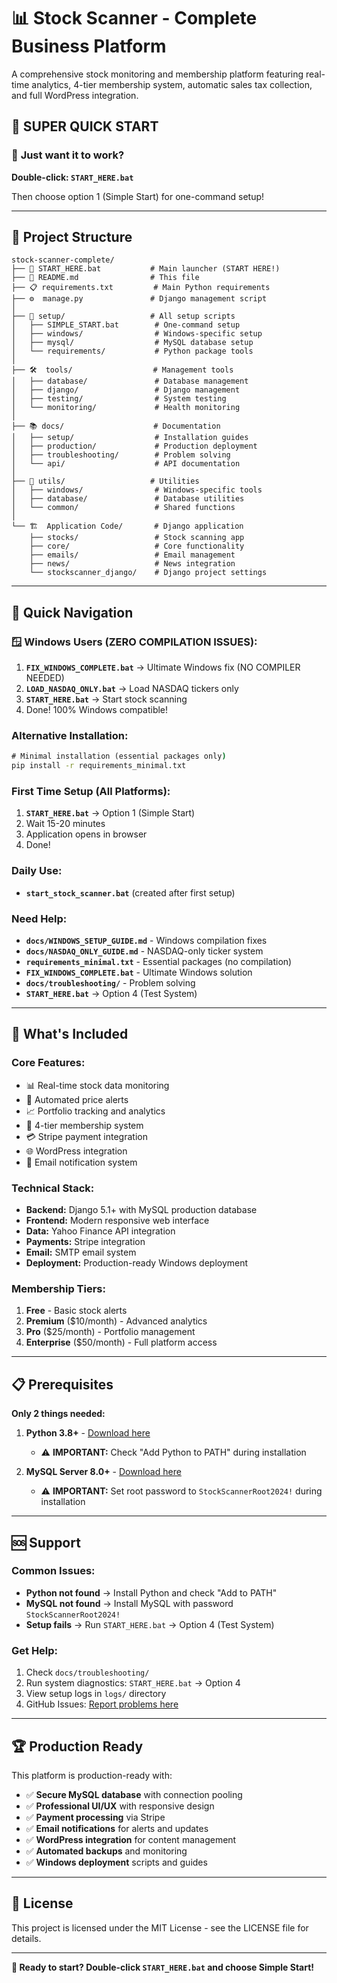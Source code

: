 # 📊 Stock Scanner - Complete Business Platform

A comprehensive stock monitoring and membership platform featuring real-time analytics, 4-tier membership system, automatic sales tax collection, and full WordPress integration.

## 🚀 SUPER QUICK START

### 🎯 **Just want it to work?**

**Double-click: `START_HERE.bat`**

Then choose option 1 (Simple Start) for one-command setup!

---

## 📁 Project Structure

```
stock-scanner-complete/
├── 🚀 START_HERE.bat           # Main launcher (START HERE!)
├── 📖 README.md                # This file
├── 📋 requirements.txt         # Main Python requirements
├── ⚙️  manage.py               # Django management script
│
├── 🔧 setup/                   # All setup scripts
│   ├── SIMPLE_START.bat        # One-command setup
│   ├── windows/                # Windows-specific setup
│   ├── mysql/                  # MySQL database setup
│   └── requirements/           # Python package tools
│
├── 🛠️  tools/                  # Management tools
│   ├── database/               # Database management
│   ├── django/                 # Django management
│   ├── testing/                # System testing
│   └── monitoring/             # Health monitoring
│
├── 📚 docs/                    # Documentation
│   ├── setup/                  # Installation guides
│   ├── production/             # Production deployment
│   ├── troubleshooting/        # Problem solving
│   └── api/                    # API documentation
│
├── 🧰 utils/                   # Utilities
│   ├── windows/                # Windows-specific tools
│   ├── database/               # Database utilities
│   └── common/                 # Shared functions
│
└── 🏗️  Application Code/       # Django application
    ├── stocks/                 # Stock scanning app
    ├── core/                   # Core functionality
    ├── emails/                 # Email management
    ├── news/                   # News integration
    └── stockscanner_django/    # Django project settings
```

---

## 🎯 Quick Navigation

### **🪟 Windows Users (ZERO COMPILATION ISSUES):**
1. **`FIX_WINDOWS_COMPLETE.bat`** → Ultimate Windows fix (NO COMPILER NEEDED)
2. **`LOAD_NASDAQ_ONLY.bat`** → Load NASDAQ tickers only
3. **`START_HERE.bat`** → Start stock scanning
4. Done! 100% Windows compatible!

### **Alternative Installation:**
```cmd
# Minimal installation (essential packages only)
pip install -r requirements_minimal.txt
```

### **First Time Setup (All Platforms):**
1. **`START_HERE.bat`** → Option 1 (Simple Start)
2. Wait 15-20 minutes
3. Application opens in browser
4. Done!

### **Daily Use:**
- **`start_stock_scanner.bat`** (created after first setup)

### **Need Help:**
- **`docs/WINDOWS_SETUP_GUIDE.md`** - Windows compilation fixes
- **`docs/NASDAQ_ONLY_GUIDE.md`** - NASDAQ-only ticker system
- **`requirements_minimal.txt`** - Essential packages (no compilation)
- **`FIX_WINDOWS_COMPLETE.bat`** - Ultimate Windows solution
- **`docs/troubleshooting/`** - Problem solving
- **`START_HERE.bat`** → Option 4 (Test System)

---

## 🔧 What's Included

### **Core Features:**
- 📊 Real-time stock data monitoring
- 🚨 Automated price alerts
- 📈 Portfolio tracking and analytics
- 👥 4-tier membership system
- 💳 Stripe payment integration
- 🌐 WordPress integration
- 📧 Email notification system

### **Technical Stack:**
- **Backend:** Django 5.1+ with MySQL production database
- **Frontend:** Modern responsive web interface
- **Data:** Yahoo Finance API integration
- **Payments:** Stripe integration
- **Email:** SMTP email system
- **Deployment:** Production-ready Windows deployment

### **Membership Tiers:**
1. **Free** - Basic stock alerts
2. **Premium** ($10/month) - Advanced analytics
3. **Pro** ($25/month) - Portfolio management
4. **Enterprise** ($50/month) - Full platform access

---

## 📋 Prerequisites

**Only 2 things needed:**

1. **Python 3.8+** - [Download here](https://python.org/downloads/)
   - ⚠️ **IMPORTANT:** Check "Add Python to PATH" during installation

2. **MySQL Server 8.0+** - [Download here](https://dev.mysql.com/downloads/mysql/)
   - ⚠️ **IMPORTANT:** Set root password to `StockScannerRoot2024!` during installation

---

## 🆘 Support

### **Common Issues:**
- **Python not found** → Install Python and check "Add to PATH"
- **MySQL not found** → Install MySQL with password `StockScannerRoot2024!`
- **Setup fails** → Run `START_HERE.bat` → Option 4 (Test System)

### **Get Help:**
1. Check `docs/troubleshooting/`
2. Run system diagnostics: `START_HERE.bat` → Option 4
3. View setup logs in `logs/` directory
4. GitHub Issues: [Report problems here](https://github.com/Toasterfire-come/stock-scanner-complete/issues)

---

## 🏆 Production Ready

This platform is production-ready with:
- ✅ **Secure MySQL database** with connection pooling
- ✅ **Professional UI/UX** with responsive design
- ✅ **Payment processing** via Stripe
- ✅ **Email notifications** for alerts and updates
- ✅ **WordPress integration** for content management
- ✅ **Automated backups** and monitoring
- ✅ **Windows deployment** scripts and guides

---

## 📜 License

This project is licensed under the MIT License - see the LICENSE file for details.

---

**🚀 Ready to start? Double-click `START_HERE.bat` and choose Simple Start!**
